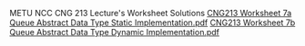METU NCC CNG 213 Lecture's Worksheet Solutions
[CNG213 Worksheet 7a Queue Abstract Data Type Static Implementation.pdf](https://github.com/user-attachments/files/17996182/CNG213.Worksheet.7a.Queue.Abstract.Data.Type.Static.Implementation.pdf)
[CNG213 Worksheet 7b Queue Abstract Data Type Dynamic Implementation.pdf](https://github.com/user-attachments/files/17996184/CNG213.Worksheet.7b.Queue.Abstract.Data.Type.Dynamic.Implementation.pdf)
